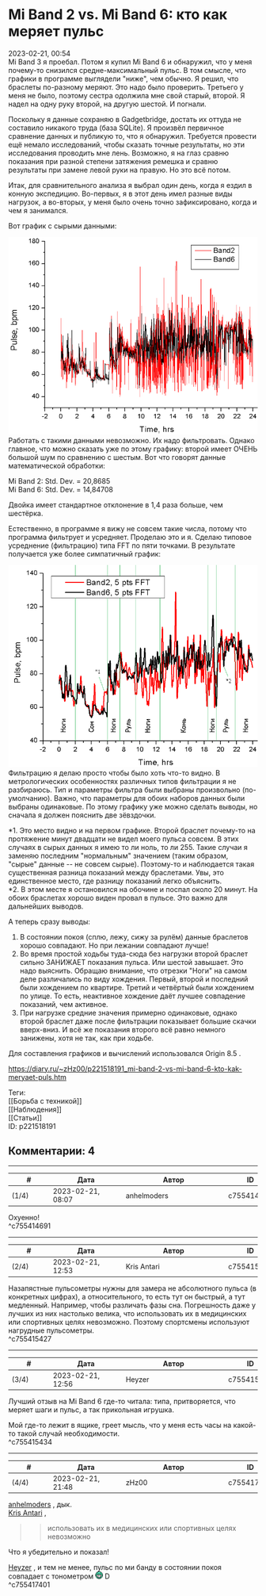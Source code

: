 Mi Band 2 vs. Mi Band 6: кто как меряет пульс
=============================================

  
2023-02-21, 00:54  
 Mi Band 3 я проебал. Потом я купил Mi Band 6 и обнаружил, что у меня почему-то снизился средне-максимальный пульс. В том смысле, что графики в программе выглядели "ниже", чем обычно. Я решил, что браслеты по-разному меряют. Это надо было проверить. Третьего у меня не было, поэтому сестра одолжила мне свой старый, второй. Я надел на одну руку второй, на другую шестой. И погнали.   
   
 Поскольку я данные сохраняю в Gadgetbridge, достать их оттуда не составило никакого труда (база SQLite). Я произвёл первичное сравнение данных и публикую то, что я обнаружил. Требуется провести ещё немало исследований, чтобы сказать точные результаты, но эти исследования проводить мне лень. Возможно, я на глаз сравню показания при разной степени затяжения ремешка и сравню результаты при замене левой руки на правую. Но это всё потом.   
   
 Итак, для сравнительного анализа я выбрал один день, когда я ездил в конную экспедицию. Во-первых, я в этот день имел разные виды нагрузок, а во-вторых, у меня было очень точно зафиксировано, когда и чем я занимался.   
   
 Вот график с сырыми данными:   
   
  ![](pics/scr2235.png)    
 Работать с такими данными невозможно. Их надо фильтровать. Однако главное, что можно сказать уже по этому графику: второй имеет ОЧЕНЬ большой шум по сравнению с шестым. Вот что говорят данные математической обработки:   
   
 Mi Band 2: Std. Dev. = 20,8685   
 Mi Band 6: Std. Dev. = 14,84708   
   
 Двойка имеет стандартное отклонение в 1,4 раза больше, чем шестёрка.   
   
 Естественно, в программе я вижу не совсем такие числа, потому что программа фильтрует и усредняет. Проделаю это и я. Сделаю типовое усреднение (фильтрацию) типа FFT по пяти точками. В результате получается уже более симпатичный график:   
   
  ![](pics/scr2234.png)    
 Фильтрацию я делаю просто чтобы было хоть что-то видно. В метрологических особенностях различных типов фильтрации я не разбираюсь. Тип и параметры фильтра были выбраны произвольно (по-умолчанию). Важно, что параметры для обоих наборов данных были выбраны одинаковые. По этому графику уже можно сделать выводы, но сначала я должен пояснить две зёвздочки.   
   
 \*1. Это место видно и на первом графике. Второй браслет почему-то на протяжение минут двадцати не видел моего пульса совсем. В этих случаях в сырых данных я имею то ли ноль, то ли 255. Такие случаи я заменяю последним "нормальным" значением (таким образом, "сырые" данные -- не совсем сырые). Поэтому-то и наблюдается такая существенная разница показаний между браслетами. Увы, это единственное место, где разницу показаний легко объяснить.   
 \*2. В этом месте я остановился на обочине и поспал около 20 минут. На обоих браслетах хорошо виден провал в пульсе. Это важно для дальнейших выводов.   
   
 А теперь сразу выводы:   
 1. В состоянии покоя (сплю, лежу, сижу за рулём) данные браслетов хорошо совпадают. Но при лежании совпадают лучше!   
 2. Во время простой ходьбы туда-сюда без нагрузки второй браслет сильно ЗАНИЖАЕТ показания пульса. Или шестой завышает. Это надо выяснить. Обращаю внимание, что отрезки "Ноги" на самом деле различались по виду хождения. Первый, второй и последний были хождением по квартире. Третий и четвёртый были хождением по улице. То есть, неактивное хождение даёт лучшее совпадение показаний, чем активное.   
 3. При нагрузке средние значения примерно одинаковые, однако второй браслет даже после фильтрации показывает большие скачки вверх-вниз. И всё же показания второго всё равно немного занижены, хотя не так, как при ходьбе.   
   
 Для составления графиков и вычислений использовался Origin 8.5 .   
  
<https://diary.ru/~zHz00/p221518191_mi-band-2-vs-mi-band-6-kto-kak-meryaet-puls.htm>  
  
Теги:  
[[Борьба с техникой]]  
[[Наблюдения]]  
[[Статьи]]  
ID: p221518191  


Комментарии: 4
--------------

  


---



|         #         |              Дата              |                     Автор                     |           ID           |
| --- | --- | --- | --- |
| (1/4) | 2023-02-21, 08:07 | anhelmoders | c755414691 |

  
 Охуенно!   
 ^c755414691

---



|         #         |              Дата              |                     Автор                     |           ID           |
| --- | --- | --- | --- |
| (2/4) | 2023-02-21, 12:53 | Kris Antari | c755415427 |

  
 Назапястные пульсометры нужны для замера не абсолютного пульса (в конкретных цифрах), а относительного, то есть тут он быстрый, а тут медленный. Например, чтобы различать фазы сна. Погрешность даже у лучших из них настолько велика, что использовать их в медицинских или спортивных целях невозможно. Поэтому спортсмены используют нагрудные пульсометры.   
 ^c755415427

---



|         #         |              Дата              |                     Автор                     |           ID           |
| --- | --- | --- | --- |
| (3/4) | 2023-02-21, 12:56 | Heyzer | c755415434 |

  
 Лучший отзыв на Mi Band 6 где-то читала: типа, притворяется, что меряет шаги и пульс, а так прикольная игрушка.   
   
 Мой где-то лежит в ящике, греет мысль, что у меня есть часы на какой-то такой случай необходимости.   
 ^c755415434

---



|         #         |              Дата              |                     Автор                     |           ID           |
| --- | --- | --- | --- |
| (4/4) | 2023-02-21, 21:48 | zHz00 | c755417401 |

  
  [anhelmoders](https://anhelmoders.diary.ru "No plans. Only wonders.")  , дык.   
  [Kris Antari](https://Kris-Antari.diary.ru "Animus Vox")  ,   
 >>использовать их в медицинских или спортивных целях невозможно   
   
 Что я убедительно и показал!   
   
  [Heyzer](https://heyzero.diary.ru "Orca's dreams")  , и тем не менее, пульс по ми банду в состоянии покоя совпадает с тонометром ![:D](pics/1131.gif) D   
 ^c755417401